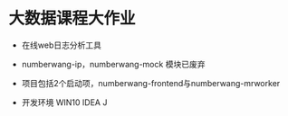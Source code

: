 # 大数据课程大作业

- 在线web日志分析工具

- numberwang-ip，numberwang-mock 模块已废弃
- 项目包括2个启动项，numberwang-frontend与numberwang-mrworker

- 开发环境 WIN10 IDEA J
